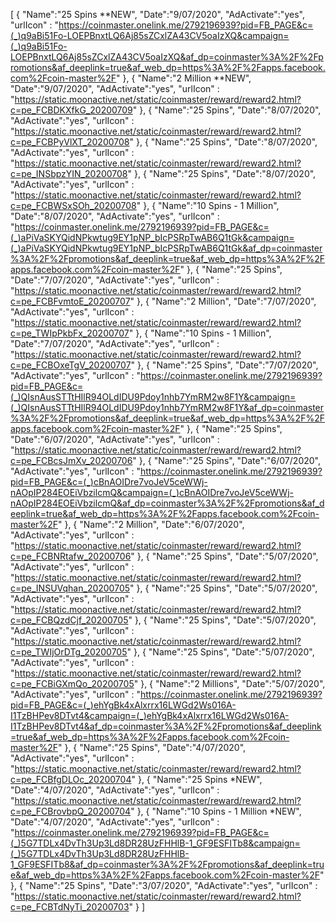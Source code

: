 [
  {
       "Name":"25 Spins **NEW",
       "Date":"9/07/2020",
       "AdActivate":"yes",
       "urlIcon" : "https://coinmaster.onelink.me/2792196939?pid=FB_PAGE&c=(_)q9aBi51Fo-LOEPBnxtLQ6Aj85sZCxlZA43CV5oaIzXQ&campaign=(_)q9aBi51Fo-LOEPBnxtLQ6Aj85sZCxlZA43CV5oaIzXQ&af_dp=coinmaster%3A%2F%2Fpromotions&af_deeplink=true&af_web_dp=https%3A%2F%2Fapps.facebook.com%2Fcoin-master%2F"
   },
  {
       "Name":"2 Million  **NEW",
       "Date":"9/07/2020",
       "AdActivate":"yes",
       "urlIcon" : "https://static.moonactive.net/static/coinmaster/reward/reward2.html?c=pe_FCBDKXfkG_20200709"
   },
  {
       "Name":"25 Spins",
       "Date":"8/07/2020",
       "AdActivate":"yes",
       "urlIcon" : "https://static.moonactive.net/static/coinmaster/reward/reward2.html?c=pe_FCBPyVlXT_20200708"
   },
  {
       "Name":"25 Spins",
       "Date":"8/07/2020",
       "AdActivate":"yes",
       "urlIcon" : "https://static.moonactive.net/static/coinmaster/reward/reward2.html?c=pe_INSbpzYIN_20200708"
   },
  {
       "Name":"25 Spins",
       "Date":"8/07/2020",
       "AdActivate":"yes",
       "urlIcon" : "https://static.moonactive.net/static/coinmaster/reward/reward2.html?c=pe_FCBWSxSOh_20200708"
   },
  {
       "Name":"10 Spins - 1 Million",
       "Date":"8/07/2020",
       "AdActivate":"yes",
       "urlIcon" : "https://coinmaster.onelink.me/2792196939?pid=FB_PAGE&c=(_)aPiVaSKYQidNPkwtug9EY1pNP_bIcPSRpTwAB6Q1tGk&campaign=(_)aPiVaSKYQidNPkwtug9EY1pNP_bIcPSRpTwAB6Q1tGk&af_dp=coinmaster%3A%2F%2Fpromotions&af_deeplink=true&af_web_dp=https%3A%2F%2Fapps.facebook.com%2Fcoin-master%2F"
   },
  {
       "Name":"25 Spins",
       "Date":"7/07/2020",
       "AdActivate":"yes",
       "urlIcon" : "https://static.moonactive.net/static/coinmaster/reward/reward2.html?c=pe_FCBFvmtoE_20200707"
   },
  {
       "Name":"2 Million",
       "Date":"7/07/2020",
       "AdActivate":"yes",
       "urlIcon" : "https://static.moonactive.net/static/coinmaster/reward/reward2.html?c=pe_TWIpPkbFx_20200707"
   },
  {
       "Name":"10 Spins - 1 Million",
       "Date":"7/07/2020",
       "AdActivate":"yes",
       "urlIcon" : "https://static.moonactive.net/static/coinmaster/reward/reward2.html?c=pe_FCBOxeTgV_20200707"
   },
  {
       "Name":"25 Spins",
       "Date":"7/07/2020",
       "AdActivate":"yes",
       "urlIcon" : "https://coinmaster.onelink.me/2792196939?pid=FB_PAGE&c=(_)QIsnAusSTTtHIlR94OLdIDU9Pdoy1nhb7YmRM2w8F1Y&campaign=(_)QIsnAusSTTtHIlR94OLdIDU9Pdoy1nhb7YmRM2w8F1Y&af_dp=coinmaster%3A%2F%2Fpromotions&af_deeplink=true&af_web_dp=https%3A%2F%2Fapps.facebook.com%2Fcoin-master%2F"
   },
  {
       "Name":"25 Spins",
       "Date":"6/07/2020",
       "AdActivate":"yes",
       "urlIcon" : "https://static.moonactive.net/static/coinmaster/reward/reward2.html?c=pe_FCBcsJmXv_20200706"
   },
  {
       "Name":"25 Spins",
       "Date":"6/07/2020",
       "AdActivate":"yes",
       "urlIcon" : "https://coinmaster.onelink.me/2792196939?pid=FB_PAGE&c=(_)cBnAOIDre7voJeV5ceWWj-nAOpIP284EOEiVbzilcmQ&campaign=(_)cBnAOIDre7voJeV5ceWWj-nAOpIP284EOEiVbzilcmQ&af_dp=coinmaster%3A%2F%2Fpromotions&af_deeplink=true&af_web_dp=https%3A%2F%2Fapps.facebook.com%2Fcoin-master%2F"
   },
     {
       "Name":"2 Million",
       "Date":"6/07/2020",
       "AdActivate":"yes",
       "urlIcon" : "https://static.moonactive.net/static/coinmaster/reward/reward2.html?c=pe_FCBNRtafw_20200706"
   },
  {
       "Name":"25 Spins",
       "Date":"5/07/2020",
       "AdActivate":"yes",
       "urlIcon" : "https://static.moonactive.net/static/coinmaster/reward/reward2.html?c=pe_INSUVqhan_20200705"
   },
  {
       "Name":"25 Spins",
       "Date":"5/07/2020",
       "AdActivate":"yes",
       "urlIcon" : "https://static.moonactive.net/static/coinmaster/reward/reward2.html?c=pe_FCBQzdCjf_20200705"
   },
  {
       "Name":"25 Spins",
       "Date":"5/07/2020",
       "AdActivate":"yes",
       "urlIcon" : "https://static.moonactive.net/static/coinmaster/reward/reward2.html?c=pe_TWIjOrDTg_20200705"
   },
  {
       "Name":"25 Spins",
       "Date":"5/07/2020",
       "AdActivate":"yes",
       "urlIcon" : "https://static.moonactive.net/static/coinmaster/reward/reward2.html?c=pe_FCBiGXmQo_20200705"
   }, 
  {
       "Name":"2 Millions",
       "Date":"5/07/2020",
       "AdActivate":"yes",
       "urlIcon" : "https://coinmaster.onelink.me/2792196939?pid=FB_PAGE&c=(_)ehYgBk4xAlxrrx16LWGd2Ws016A-I1TzBHPev8DTvt4&campaign=(_)ehYgBk4xAlxrrx16LWGd2Ws016A-I1TzBHPev8DTvt4&af_dp=coinmaster%3A%2F%2Fpromotions&af_deeplink=true&af_web_dp=https%3A%2F%2Fapps.facebook.com%2Fcoin-master%2F"
   },
  {
       "Name":"25 Spins",
       "Date":"4/07/2020",
       "AdActivate":"yes",
       "urlIcon" : "https://static.moonactive.net/static/coinmaster/reward/reward2.html?c=pe_FCBfgDLOc_20200704"
   }, 
   {
       "Name":"25 Spins *NEW",
       "Date":"4/07/2020",
       "AdActivate":"yes",
       "urlIcon" : "https://static.moonactive.net/static/coinmaster/reward/reward2.html?c=pe_FCBrovbpQ_20200704"
   },   {
       "Name":"10 Spins - 1 Million *NEW",
       "Date":"4/07/2020",
       "AdActivate":"yes",
       "urlIcon" : "https://coinmaster.onelink.me/2792196939?pid=FB_PAGE&c=(_)5G7TDLx4DvTh3Up3Ld8DR28UzFHHlB-1_GF9ESFITb8&campaign=(_)5G7TDLx4DvTh3Up3Ld8DR28UzFHHlB-1_GF9ESFITb8&af_dp=coinmaster%3A%2F%2Fpromotions&af_deeplink=true&af_web_dp=https%3A%2F%2Fapps.facebook.com%2Fcoin-master%2F"
   },
   {
       "Name":"25 Spins",
       "Date":"3/07/2020",
       "AdActivate":"yes",
       "urlIcon" : "https://static.moonactive.net/static/coinmaster/reward/reward2.html?c=pe_FCBTdNyTi_20200703"
   }
]
